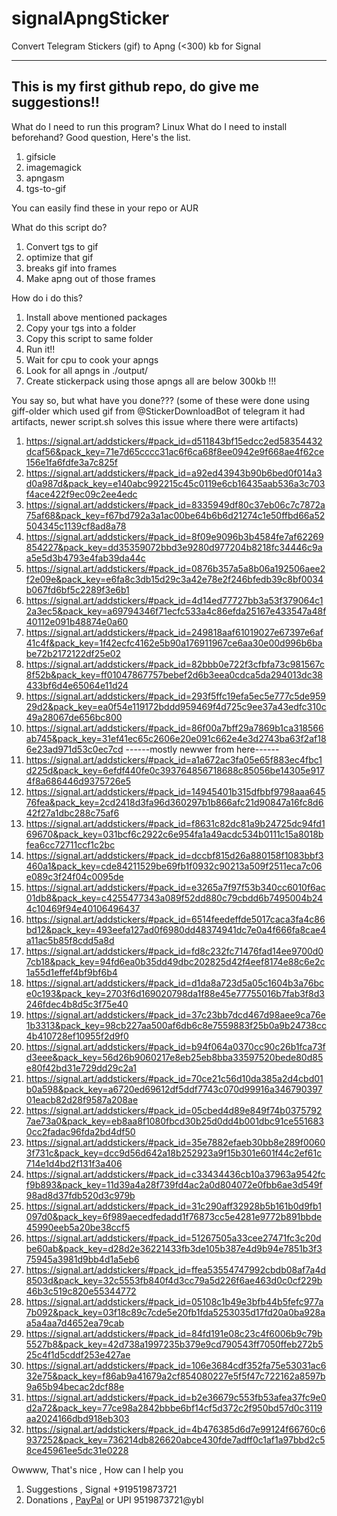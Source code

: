 # signalApngSticker
Convert Telegram Stickers (gif) to Apng (&lt;300) kb for Signal

---
This is my first github repo, do give me suggestions!!
---
What do I need to run this program? Linux
What do I need to install beforehand? Good question, Here's the list.
1. gifsicle 
2. imagemagick 
3. apngasm 
4. tgs-to-gif 

You can easily find these in your repo or AUR 

What do this script do? 
1. Convert tgs to gif
2. optimize that gif
3. breaks gif into frames
4. Make apng out of those frames

How do i do this?
1. Install above mentioned packages
2. Copy your tgs into a folder
3. Copy this script to same folder
4. Run it!!
5. Wait for cpu to cook your apngs
6. Look for all apngs in ./output/
7. Create stickerpack using those apngs all are below 300kb !!!

You say so, but what have you done??? 
(some of these were done using giff-older which used gif from @StickerDownloadBot of telegram it had artifacts, newer script.sh solves this issue where there were artifacts)
1. https://signal.art/addstickers/#pack_id=d511843bf15edcc2ed58354432dcaf56&pack_key=71e7d65cccc31ac6f6ca68f8ee0942e9f668ae4f62ce156e1fa6fdfe3a7c825f
2. https://signal.art/addstickers/#pack_id=a92ed43943b90b6bed0f014a3d0a987d&pack_key=e140abc992215c45c0119e6cb16435aab536a3c703f4ace422f9ec09c2ee4edc
3. https://signal.art/addstickers/#pack_id=8335949df80c37eb06c7c7872a75af68&pack_key=f67bd792a3a1ac00be64b6b6d21274c1e50ffbd66a52504345c1139cf8ad8a78
4. https://signal.art/addstickers/#pack_id=8f09e9096b3b4584fe7af62269854227&pack_key=dd35359072bbd3e9280d977204b8218fc34446c9aa5e5d3b4793e4fab39da44c
5. https://signal.art/addstickers/#pack_id=0876b357a5a8b06a192506aee2f2e09e&pack_key=e6fa8c3db15d29c3a42e78e2f246bfedb39c8bf0034b067fd6bf5c2289f3e6b1
6. https://signal.art/addstickers/#pack_id=4d14ed77727bb3a53f379064c12a3ec5&pack_key=a69794346f71ecfc533a4c86efda25167e433547a48f40112e091b48874e0a60
7. https://signal.art/addstickers/#pack_id=249818aaf61019027e67397e6af41c4f&pack_key=1f42ecfc4162e5b90a176911967ce6aa30e00d996b6babe72b2172122df25e02
8. https://signal.art/addstickers/#pack_id=82bbb0e722f3cfbfa73c981567c8f52b&pack_key=ff01047867757bebef2d6b3eea0cdca5da294013dc38433bf6d4e65064e11d24
9. https://signal.art/addstickers/#pack_id=293f5ffc19efa5ec5e777c5de95929d2&pack_key=ea0f54e119172bddd959469f4d725c9ee37a43edfc310c49a28067de656bc800
10. https://signal.art/addstickers/#pack_id=86f00a7bff29a7869b1ca318566ab745&pack_key=31ef41ec65c2606e20e091c662e4e3d2743ba63f2af186e23ad971d53c0ec7cd
------mostly newwer from here------
11. https://signal.art/addstickers/#pack_id=a1a672ac3fa05e65f883ec4fbc1d225d&pack_key=6efdf440fe0c393764856718688c85056be14305e9174f8a686446d9375726e5
12. https://signal.art/addstickers/#pack_id=14945401b315dfbbf9798aaa64576fea&pack_key=2cd2418d3fa96d360297b1b866afc21d90847a16fc8d642f27a1dbc288c75af6
13. https://signal.art/addstickers/#pack_id=f8631c82dc81a9b24725dc94fd169670&pack_key=031bcf6c2922c6e954fa1a49acdc534b0111c15a8018bfea6cc72711ccf1c2bc
14. https://signal.art/addstickers/#pack_id=dccbf815d26a880158f1083bbf3460a1&pack_key=cde84211529be69fb1f0932c90213a509f2511eca7c06e089c3f24f04c0095de
15. https://signal.art/addstickers/#pack_id=e3265a7f97f53b340cc6010f6ac01db8&pack_key=c4255477343a089f52dd880c79cbdd6b7495004b244c10469f94e40106496437
16. https://signal.art/addstickers/#pack_id=6514feedeffde5017caca3fa4c86bd12&pack_key=493eefa127ad0f6980dd48374941dc7e0a4f666fa8cae4a11ac5b85f8cdd5a8d
17. https://signal.art/addstickers/#pack_id=fd8c232fc71476fad14ee9700d07cb18&pack_key=94fd6ea0b35dd49dbc202825d42f4eef8174e88c6e2c1a55d1effef4bf9bf6b4
18. https://signal.art/addstickers/#pack_id=d1da8a723d5a05c1604b3a76bce0c193&pack_key=2703f6d169020798da1f88e45e77755016b7fab3f8d3246fdec4b8d5c3f75e40
19. https://signal.art/addstickers/#pack_id=37c23bb7dcd467d98aee9ca76e1b3313&pack_key=98cb227aa500af6db6c8e7559883f25b0a9b24738cc4b410728ef10955f2d9f0
20. https://signal.art/addstickers/#pack_id=b94f064a0370cc90c26b1fca73fd3eee&pack_key=56d26b9060217e8eb25eb8bba33597520bede80d85e80f42bd31e729dd29c2a1
21. https://signal.art/addstickers/#pack_id=70ce21c56d10da385a2d4cbd01b0a598&pack_key=a6720ed69612df5ddf7743c070d99916a34679039701eacb82d28f9587a208ae
22. https://signal.art/addstickers/#pack_id=05cbed4d89e849f74b03757927ae73a0&pack_key=eb8aa8f1080fbcd30b25d0dd4b001dbc91ce5516830cc2fadac96fda2bd4df50
23. https://signal.art/addstickers/#pack_id=35e7882efaeb30bb8e289f00603f731c&pack_key=dcc9d56d642a18b252923a9f15b301e601f44c2ef61c714e1d4bd2f131f3a406
24. https://signal.art/addstickers/#pack_id=c33434436cb10a37963a9542fcf9b893&pack_key=11d39a4a28f739fd4ac2a0d804072e0fbb6ae3d549f98ad8d37fdb520d3c979b
25. https://signal.art/addstickers/#pack_id=31c290aff32928b5b161b0d9fb1097d0&pack_key=6f989aecedfedadd1f76873cc5e4281e9772b891bbde45990eeb5a20be38ccf5
26. https://signal.art/addstickers/#pack_id=51267505a33cee27471fc3c20dbe60ab&pack_key=d28d2e36221433fb3de105b387e4d9b94e7851b3f375945a3981d9bb4d1a5eb6
27. https://signal.art/addstickers/#pack_id=ffea53554747992cbdb08af7a4d8503d&pack_key=32c5553fb840f4d3cc79a5d226f6ae463d0c0cf229b46b3c519c820e55344772
28. https://signal.art/addstickers/#pack_id=05108c1b49e3bfb44b5fefc977a7b092&pack_key=03f18c89c7cde5e20fb1fda5253035d17fd20a0ba928aa5a4aa7d4652ea79cab
29. https://signal.art/addstickers/#pack_id=84fd191e08c23c4f6006b9c79b5527b8&pack_key=42d738a1997235b379e9cd790543ff7050ffeb272b525c4f1d5cddf253e427ae
30. https://signal.art/addstickers/#pack_id=106e3684cdf352fa75e53031ac632e75&pack_key=f86ab9a41679a2cf854080227e5f5f47c722162a8597b9a65b94becac2dcf88e
31. https://signal.art/addstickers/#pack_id=b2e36679c553fb53afea37fc9e0d2a72&pack_key=77ce98a2842bbbe6bf14cf5d372c2f950bd57d0c3119aa2024166dbd918eb303
32. https://signal.art/addstickers/#pack_id=4b476385d6d7e99124f66760c6937252&pack_key=736214db826620abce430fde7adff0c1af1a97bbd2c58ce45961ee5dc31e0228

Owwww, That's nice , How can I help you
1. Suggestions , Signal +919519873721
2. Donations , [PayPal](https://www.paypal.com/paypalme/my/profile) or UPI 9519873721@ybl 
